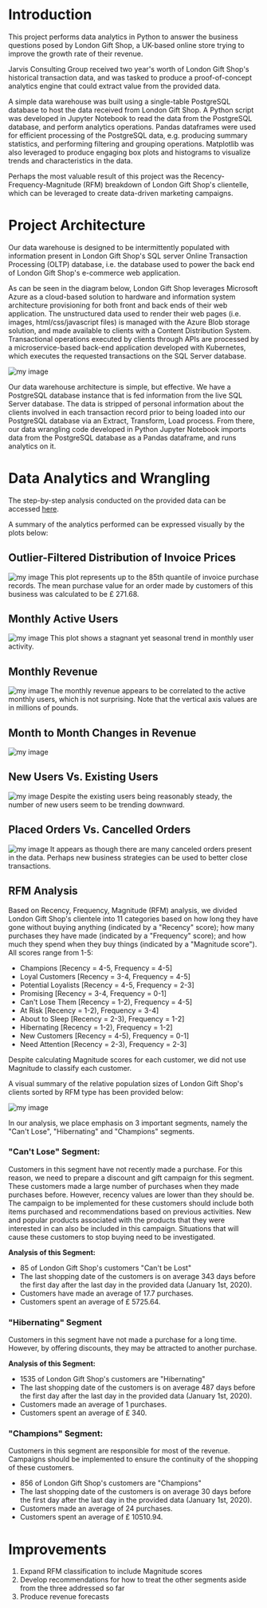 # Introduction
This project performs data analytics in Python to 
answer the business questions posed by London
Gift Shop, a UK-based online store trying to
improve the growth rate of their revenue.

Jarvis Consulting Group received two year's worth
of London Gift Shop's historical transaction data,
and was tasked to produce a proof-of-concept
analytics engine that could extract value from
the provided data.

A simple data warehouse was built using a single-table
PostgreSQL database to host the data received from 
London Gift Shop. A Python script was developed in
Jupyter Notebook to read the data from the PostgreSQL
database, and perform analytics operations. Pandas
dataframes were used for efficient processing
of the PostgreSQL data, e.g. producing summary
statistics, and performing filtering and grouping
operations. Matplotlib was also leveraged to produce
engaging box plots and histograms to visualize
trends and characteristics in the data.

Perhaps the most valuable result of this project was
the Recency-Frequency-Magnitude (RFM) breakdown of 
London Gift Shop's clientelle,
which can be leveraged to create data-driven marketing
campaigns.

# Project Architecture
Our data warehouse is designed to be intermittently 
populated with information present in London 
Gift Shop's SQL server
Online Transaction Processing (OLTP) database, i.e.
the database used to power the back end of London Gift
Shop's e-commerce web application. 

As can be seen in the
diagram below, London Gift Shop leverages Microsoft
Azure as a cloud-based solution to hardware and information
system architecture provisioning for both front and back
ends of their web application. The unstructured data used
to render their web pages 
(i.e. images, html/css/javascript files)
is managed with the Azure Blob storage solution, and
made available to clients with a Content Distribution 
System. Transactional operations executed by clients
through APIs are processed by a microservice-based
back-end application developed with Kubernetes, which
executes the requested transactions on the SQL Server
database.

![my image](./assets/pythonAnalyticsArch.png)

Our data warehouse architecture is simple, but effective.
We have a PostgreSQL database instance that is fed information
from the live SQL Server database. The data is stripped
of personal information about the clients involved in
each transaction record prior to being loaded into
our PostgreSQL database via an Extract, Transform, Load
process. From there, our
data wrangling code developed in Python Jupyter Notebook
imports data from the PostgreSQL database as a
Pandas dataframe, and runs analytics on it.

# Data Analytics and Wrangling
The step-by-step analysis conducted on the provided
data can be accessed
[here](./retail_data_analytics_wrangling.ipynb).

A summary of the analytics performed can be
expressed visually by the plots below:

## Outlier-Filtered Distribution of Invoice Prices
![my image](./assets/dataDist.png)
This plot represents up to the 85th quantile of
invoice purchase records. The mean purchase value
for an order made by customers of this business
was calculated to be £ 271.68.

## Monthly Active Users
![my image](./assets/monthlyActiveUsers.png)
This plot shows a stagnant yet seasonal trend
in monthly user activity.

## Monthly Revenue
![my image](./assets/monthlyRevenue.png)
The monthly revenue appears to be correlated
to the active monthly users, which is not
surprising. Note that the vertical axis values
are in millions of pounds.

## Month to Month Changes in Revenue
![my image](./assets/revenueGrowth.png)

## New Users Vs. Existing Users
![my image](./assets/newExistingUsers.png)
Despite the existing users being reasonably steady,
the number of new users seem to be trending downward.

## Placed Orders Vs. Cancelled Orders
![my image](./assets/placeCancel.png)
It appears as though there are many canceled orders
present in the data. Perhaps new business strategies
can be used to better close transactions.

## RFM Analysis
Based on Recency, Frequency, Magnitude (RFM) analysis,
we divided London Gift Shop's clientele into 11
categories based on how long they have gone without
buying anything (indicated by a "Recency" score);
how many purchases they have made (indicated by a
"Frequency" score); and how much they spend when they
buy things (indicated by a "Magnitude score"). All
scores range from 1-5:

- Champions [Recency = 4-5, Frequency = 4-5]
- Loyal Customers [Recency = 3-4, Frequency = 4-5]
- Potential Loyalists [Recency = 4-5, Frequency = 2-3]
- Promising [Recency = 3-4, Frequency = 0-1]
- Can't Lose Them [Recency = 1-2), Frequency = 4-5]
- At Risk [Recency = 1-2), Frequency = 3-4]
- About to Sleep [Recency = 2-3), Frequency = 1-2]
- Hibernating [Recency = 1-2), Frequency = 1-2]
- New Customers [Recency = 4-5), Frequency = 0-1]
- Need Attention [Recency = 2-3), Frequency = 2-3]

Despite calculating Magnitude scores for each
customer, we did not use Magnitude to classify
each customer.

A visual summary of the relative population sizes
of London Gift Shop's clients sorted by RFM type
has been provided below:

![my image](./assets/treemap.png)

In our analysis, we place emphasis on 3 important
segments, namely the "Can't Lose",
 "Hibernating" and "Champions" segments.

### "Can't Lose" Segment:
Customers in this segment have not recently made 
a purchase. For this reason, we need to prepare a 
discount and gift campaign for this segment. 
These customers made a large number of purchases 
when they made purchases before. However, 
recency values are lower than they should be. 
The campaign to be implemented for these customers
 should include both items purchased and 
 recommendations based on previous activities. 
 New and popular products associated with the 
 products that they were interested in can also 
 be included in this campaign. Situations that 
 will cause these customers to stop buying need 
 to be investigated.
 
**Analysis of this Segment:**
- 85 of London Gift Shop's customers "Can't be Lost"
- The last shopping date of the customers is on average 343 days before the first day after the last day in the provided data (January 1st, 2020).
- Customers have made an average of 17.7 purchases.
- Customers spent an average of £ 5725.64.

### "Hibernating" Segment
Customers in this segment have not made a 
purchase for a long time. However, by offering 
discounts, they may be attracted to another 
purchase.

**Analysis of this Segment:**
- 1535 of London Gift Shop's customers are "Hibernating"
- The last shopping date of the customers is on average 487 days before the first day after the last day in the provided data (January 1st, 2020).
- Customers made an average of 1 purchases.
- Customers spent an average of £ 340.
    
### "Champions" Segment:
Customers in this segment are responsible for 
most of the revenue. Campaigns should be 
implemented to ensure the continuity of the 
shopping of these customers.

- 856 of London Gift Shop's customers are "Champions"
- The last shopping date of the customers is on average 30 days before the first day after the last day in the provided data (January 1st, 2020).
- Customers made an average of 24 purchases.
- Customers spent an average of £ 10510.94.
   
# Improvements
1. Expand RFM classification to include Magnitude scores
2. Develop recommendations for how to treat
the other segments aside from the three
addressed so far
3. Produce revenue forecasts